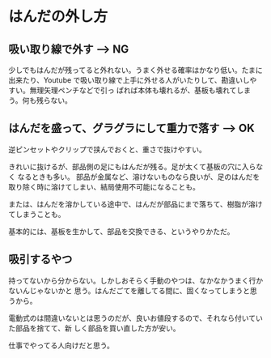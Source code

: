 # はんだの外し方

## 吸い取り線で外す --> NG

少しでもはんだが残ってると外れない。うまく外せる確率はかなり低い。たまに出来たり、Youtube
で吸い取り線で上手に外せる人がいたりして、勘違いしやすい。無理矢理ペンチなどで引っ
ぱれば本体も壊れるが、基板も壊れてしまう。何も残らない。

## はんだを盛って、グラグラにして重力で落す --> OK

逆ピンセットやクリップで挟んでおくと、重さで抜けやすい。

きれいに抜けるが、部品側の足にもはんだが残る。足が太くて基板の穴に入らなく
なるときも多い。
部品が金属など、溶けないものなら良いが、足のはんだを取り除く時に溶けてしまい、結局使用不可能になることも。

または、はんだを溶かしている途中で、はんだが部品にまで落ちて、樹脂が溶けてしまうことも。

基本的には、基板を生かして、部品を交換できる、というやりかただ。

## 吸引するやつ

持ってないから分からない。しかしおそらく手動のやつは、なかなかうまく行かないんじゃないかと
思う。はんだごてを離してる間に、固くなってしまうと思うから。

電動式のは間違いないとは思うのだが、良いお値段するので、それなら付いていた部品を捨てて、新
しく部品を買い直した方が安い。

仕事でやってる人向けだと思う。
